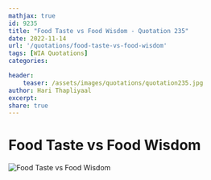 ```yaml
---
mathjax: true
id: 9235
title: "Food Taste vs Food Wisdom - Quotation 235"
date: 2022-11-14
url: '/quotations/food-taste-vs-food-wisdom'
tags: [WIA Quotations] 
categories: 

header:
    teaser: /assets/images/quotations/quotation235.jpg
author: Hari Thapliyaal 
excerpt:
share: true 
---
```


# Food Taste vs Food Wisdom

![Food Taste vs Food Wisdom](/assets/images/quotations/quotation235.jpg)
